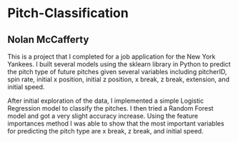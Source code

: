 # Pitch-Classification

## Nolan McCafferty

This is a project that I completed for a job application for the New York Yankees. I built several models using the sklearn library in Python to predict the pitch type of future pitches given several variables including pitcherID, spin rate, initial x position, initial z position, x break, z break, extension, and initial speed. 

After initial exploration of the data, I implemented a simple Logistic Regression model to classify the pitches. I then tried a Random Forest model and got a very slight accuracy increase. Using the feature importances method I was able to show that the most important variables for predicting the pitch type are x break, z break, and initial speed. 
